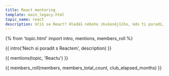 ```yaml
---
title: React mentoring
template: main_legacy.html
topic_name: react
description: Učíš se React? Hledáš někoho zkušenějšího, kdo ti poradí, když se zasekneš? Kdo ti ukáže správné postupy a nasměruje tě na kvalitní návody nebo kurzy?
---
```

{% from 'topic.html' import intro, mentions, members_roll %}

{{ intro('Nech si poradit s Reactem', description) }}

{{ mentions(topic, 'Reactu') }}

{{ members_roll(members, members_total_count, club_elapsed_months) }}
